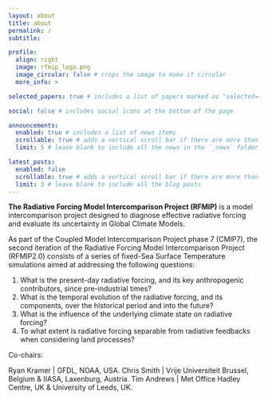 ```yaml
---
layout: about
title: about
permalink: /
subtitle: 

profile:
  align: right
  image: rfmip_logo.png
  image_circular: false # crops the image to make it circular
  more_info: >

selected_papers: true # includes a list of papers marked as "selected={true}"

social: false # includes social icons at the bottom of the page

announcements:
  enabled: true # includes a list of news items
  scrollable: true # adds a vertical scroll bar if there are more than 3 news items
  limit: 5 # leave blank to include all the news in the `_news` folder

latest_posts:
  enabled: false
  scrollable: true # adds a vertical scroll bar if there are more than 3 new posts items
  limit: 3 # leave blank to include all the blog posts
---
```


**The Radiative Forcing Model Intercomparison Project (RFMIP)** is a model intercomparison project designed to diagnose effective radiative forcing and evaluate its uncertainty in Global Climate Models.

As part of the Coupled Model Intercomparison Project phase 7 (CMIP7), the second iteration of the Radiative Forcing Model Intercomparison Project (RFMIP2.0) consists of a series of fixed-Sea Surface Temperature simulations aimed at addressing the following questions:

1. What is the present-day radiative forcing, and its key anthropogenic contributors, since pre-industrial times?
2. What is the temporal evolution of the radiative forcing, and its components, over the historical period and into the future?
3. What is the influence of the underlying climate state on radiative forcing?
4. To what extent is radiative forcing separable from radiative feedbacks when considering land processes?


Co-chairs:

Ryan Kramer | GFDL, NOAA, USA.
Chris Smith | Vrije Universiteit Brussel, Belgium & IIASA, Laxenburg, Austria.
Tim Andrews | Met Office Hadley Centre, UK & University of Leeds, UK.


<br>

